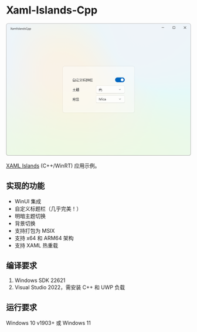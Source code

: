 # Xaml-Islands-Cpp

![MainWindow.png](img/MainWindow.png)

 [XAML Islands](https://docs.microsoft.com/en-us/windows/apps/desktop/modernize/xaml-islands) (C++/WinRT) 应用示例。

## 实现的功能

* WinUI 集成
* 自定义标题栏（几乎完美！）
* 明暗主题切换
* 背景切换
* 支持打包为 MSIX
* 支持 x64 和 ARM64 架构
* 支持 XAML 热重载

## 编译要求

1. Windows SDK 22621
2. Visual Studio 2022，需安装 C++ 和 UWP 负载

## 运行要求

Windows 10 v1903+ 或 Windows 11
